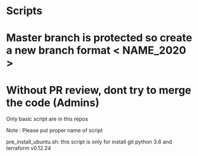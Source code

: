 # Scripts

# Master branch is protected so create a new branch format < NAME_2020 >

# Without PR review, dont try to merge the code (Admins)
Only basic script are in this repos 

Note : Please put proper name of script

pre_install_ubuntu.sh: this script is only for install git python 3.6 and terraform v0.12.24


